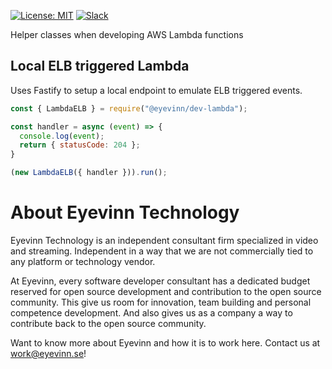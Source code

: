 [![License: MIT](https://img.shields.io/badge/License-MIT-yellow.svg)](https://opensource.org/licenses/MIT) [![Slack](http://slack.streamingtech.se/badge.svg)](http://slack.streamingtech.se)

Helper classes when developing AWS Lambda functions

## Local ELB triggered Lambda

Uses Fastify to setup a local endpoint to emulate ELB triggered events.

```javascript
const { LambdaELB } = require("@eyevinn/dev-lambda");

const handler = async (event) => {
  console.log(event);
  return { statusCode: 204 };
}

(new LambdaELB({ handler })).run();
```

# About Eyevinn Technology

Eyevinn Technology is an independent consultant firm specialized in video and streaming. Independent in a way that we are not commercially tied to any platform or technology vendor.

At Eyevinn, every software developer consultant has a dedicated budget reserved for open source development and contribution to the open source community. This give us room for innovation, team building and personal competence development. And also gives us as a company a way to contribute back to the open source community.

Want to know more about Eyevinn and how it is to work here. Contact us at work@eyevinn.se!